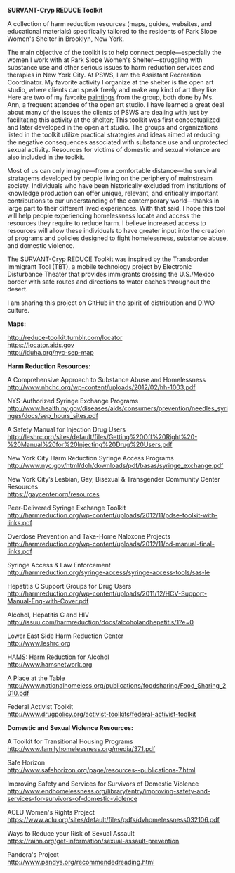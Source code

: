 <b>SURVANT-Cryp REDUCE Toolkit</b>

A collection of harm reduction resources (maps, guides, websites, and educational materials) specifically tailored to the residents of Park Slope Women's Shelter in Brooklyn, New York.<br>

The main objective of the toolkit is to help connect people—especially the women I work with at Park Slope Women's Shelter—struggling with substance use and other serious issues to harm reduction services and therapies in New York City. At PSWS, I am the Assistant Recreation Coordinator. My favorite activity I organize at the shelter is the open art studio, where clients can speak freely and make any kind of art they like. Here are two of my favorite <a href="https://www.dropbox.com/sh/h28qkeoacqowcke/AABpX8mjHec8-C5v5tRRHzT0a?dl=0">paintings</a> from the group, both done by Ms. Ann, a frequent attendee of the open art studio. I have learned a great deal about many of the issues the clients of PSWS are dealing with just by facilitating this activity at the shelter; This toolkit was first conceptualized and later developed in the open art studio. The groups and organizations listed in the toolkit utilize practical strategies and ideas aimed at reducing the negative consequences associated with substance use and unprotected sexual activity. Resources for victims of domestic and sexual violence are also included in the toolkit.<br>

Most of us can only imagine—from a comfortable distance—the survival stratagems developed by people living on the periphery of mainstream society. Individuals who have been historically excluded from institutions of knowledge production can offer unique, relevant, and critically important contributions to our understanding of the contemporary world—thanks in large part to their different lived experiences. With that said, I hope this tool will help people experiencing homelessness locate and access the resources they require to reduce harm. I believe increased access to resources will allow these individuals to have greater input into the creation of programs and policies designed to fight homelessness, substance abuse, and domestic violence.

The SURVANT-Cryp REDUCE Toolkit was inspired by the Transborder Immigrant Tool (TBT), a mobile technology project by Electronic Disturbance Theater that provides immigrants crossing the U.S./Mexico border with safe routes and directions to water caches throughout the desert.<br>

I am sharing this project on GitHub in the spirit of distribution and DIWO culture.<br>

<b>Maps:</b><br>

http://reduce-toolkit.tumblr.com/locator<br>
https://locator.aids.gov<br>
http://iduha.org/nyc-sep-map<br>

<b>Harm Reduction Resources:</b><br>

A Comprehensive Approach to Substance Abuse and Homelessness<br>
http://www.nhchc.org/wp-content/uploads/2012/02/hh-1003.pdf<br>

NYS-Authorized Syringe Exchange Programs<br>
http://www.health.ny.gov/diseases/aids/consumers/prevention/needles_syringes/docs/sep_hours_sites.pdf<br>

A Safety Manual for Injection Drug Users<br>
http://leshrc.org/sites/default/files/Getting%20Off%20Right%20-%20Manual%20for%20Injecting%20Drug%20Users.pdf<br>

New York City Harm Reduction Syringe Access Programs<br>
http://www.nyc.gov/html/doh/downloads/pdf/basas/syringe_exchange.pdf<br>

New York City’s Lesbian, Gay, Bisexual & Transgender Community Center Resources<br>
https://gaycenter.org/resources<br>

Peer-Delivered Syringe Exchange Toolkit<br>
http://harmreduction.org/wp-content/uploads/2012/11/pdse-toolkit-with-links.pdf<br>

Overdose Prevention and Take-Home Naloxone Projects<br>
http://harmreduction.org/wp-content/uploads/2012/11/od-manual-final-links.pdf<br>

Syringe Access & Law Enforcement<br>
http://harmreduction.org/syringe-access/syringe-access-tools/sas-le<br>

Hepatitis C Support Groups for Drug Users<br>
http://harmreduction.org/wp-content/uploads/2011/12/HCV-Support-Manual-Eng-with-Cover.pdf<br>

Alcohol, Hepatitis C and HIV<br>
http://issuu.com/harmreduction/docs/alcoholandhepatitis/1?e=0<br>

Lower East Side Harm Reduction Center<br>
http://www.leshrc.org<br>

HAMS: Harm Reduction for Alcohol<br>
http://www.hamsnetwork.org<br>

A Place at the Table<br>
http://www.nationalhomeless.org/publications/foodsharing/Food_Sharing_2010.pdf<br>

Federal Activist Toolkit<br>
http://www.drugpolicy.org/activist-toolkits/federal-activist-toolkit<br>

<b>Domestic and Sexual Violence Resources:</b><br>

A Toolkit for Transitional Housing Programs<br>
http://www.familyhomelessness.org/media/371.pdf<br>

Safe Horizon<br>
http://www.safehorizon.org/page/resources--publications-7.html<br>

Improving Safety and Services for Survivors of Domestic Violence<br>
http://www.endhomelessness.org/library/entry/improving-safety-and-services-for-survivors-of-domestic-violence<br>

ACLU Women's Rights Project<br>
https://www.aclu.org/sites/default/files/pdfs/dvhomelessness032106.pdf<br>

Ways to Reduce your Risk of Sexual Assault<br>
https://rainn.org/get-information/sexual-assault-prevention<br>

Pandora's Project<br>
http://www.pandys.org/recommendedreading.html<br>


















